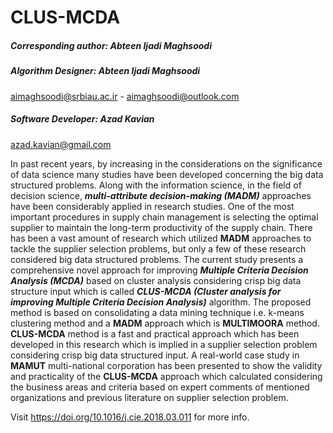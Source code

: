 # CLUS-MCDA
##### Corresponding author: Abteen Ijadi Maghsoodi
##### Algorithm Designer: Abteen Ijadi Maghsoodi
aimaghsoodi@srbiau.ac.ir - aimaghsoodi@outlook.com
##### Software Developer: Azad Kavian
azad.kavian@gmail.com

In past recent years, by increasing in the considerations on the significance of data science many studies have been developed concerning the big data structured problems. Along with the information science, in the field of decision science, _**multi-attribute decision-making (MADM)**_
approaches have been considerably applied in research studies. One of the most important procedures in supply chain management is selecting the optimal supplier to maintain the long-term productivity of the supply chain. There has been a vast amount of research which utilized **MADM** approaches to tackle the supplier selection problems, but only a few of these research considered big data structured problems. The current study presents a comprehensive novel approach for improving _**Multiple Criteria Decision Analysis (MCDA)**_ based on cluster analysis considering crisp big data structure input which is called _**CLUS-MCDA (Cluster analysis for improving Multiple Criteria Decision Analysis)**_ algorithm. The proposed method is based on consolidating a data mining technique i.e. k-means clustering method and a **MADM** approach which is **MULTIMOORA** method. **CLUS-MCDA** method is a fast and practical approach which has been developed in this research which is implied in a supplier selection problem considering crisp big data structured input. A real-world case study in **MAMUT** multi-national corporation has been presented to show the validity and practicality of the **CLUS-MCDA** approach which calculated considering the business areas and criteria based on expert comments of mentioned organizations and previous literature on supplier selection problem.

Visit https://doi.org/10.1016/j.cie.2018.03.011 for more info.